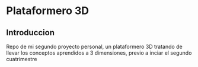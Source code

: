 # Plataformero 3D

## Introduccion
Repo de mi segundo proyecto personal, un plataformero 3D tratando de llevar los conceptos aprendidos a 3 dimensiones, previo a inciar el segundo cuatrimestre
